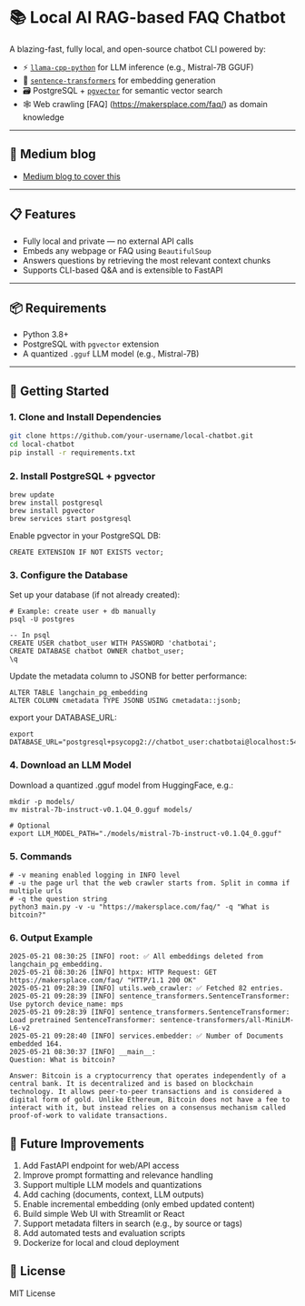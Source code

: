 # 📚 Local AI RAG-based FAQ Chatbot

A blazing-fast, fully local, and open-source chatbot CLI powered by:

- ⚡ [`llama-cpp-python`](https://github.com/abetlen/llama-cpp-python) for LLM inference (e.g., Mistral-7B GGUF)
- 🧠 [`sentence-transformers`](https://www.sbert.net/) for embedding generation
- 🗃️ PostgreSQL + [`pgvector`](https://github.com/pgvector/pgvector) for semantic vector search
- 🕸️ Web crawling [FAQ] (https://makersplace.com/faq/) as domain knowledge

---

## 🧩 Medium blog
- [Medium blog to cover this](https://medium.com/@chongyao.robin/transform-a-static-faq-page-into-a-rag-based-ai-chatbot-458febe8ebcb)

---

## 📋 Features

- Fully local and private — no external API calls
- Embeds any webpage or FAQ using `BeautifulSoup`
- Answers questions by retrieving the most relevant context chunks
- Supports CLI-based Q&A and is extensible to FastAPI

---

## 📦 Requirements

- Python 3.8+
- PostgreSQL with `pgvector` extension
- A quantized `.gguf` LLM model (e.g., Mistral-7B)

---

## 🚀 Getting Started

### 1. Clone and Install Dependencies

```bash
git clone https://github.com/your-username/local-chatbot.git
cd local-chatbot
pip install -r requirements.txt
```

### 2. Install PostgreSQL + pgvector
```
brew update
brew install postgresql
brew install pgvector
brew services start postgresql
```

Enable pgvector in your PostgreSQL DB:
```
CREATE EXTENSION IF NOT EXISTS vector;
```

### 3. Configure the Database
Set up your database (if not already created):
```
# Example: create user + db manually
psql -U postgres

-- In psql
CREATE USER chatbot_user WITH PASSWORD 'chatbotai';
CREATE DATABASE chatbot OWNER chatbot_user;
\q
```

Update the metadata column to JSONB for better performance:
```
ALTER TABLE langchain_pg_embedding
ALTER COLUMN cmetadata TYPE JSONB USING cmetadata::jsonb;
```

export your DATABASE_URL:
```
export DATABASE_URL="postgresql+psycopg2://chatbot_user:chatbotai@localhost:5432/chatbot"
```

### 4. Download an LLM Model
Download a quantized .gguf model from HuggingFace, e.g.:
```
mkdir -p models/
mv mistral-7b-instruct-v0.1.Q4_0.gguf models/

# Optional
export LLM_MODEL_PATH="./models/mistral-7b-instruct-v0.1.Q4_0.gguf"
```

### 5. Commands
```
# -v meaning enabled logging in INFO level
# -u the page url that the web crawler starts from. Split in comma if multiple urls
# -q the question string
python3 main.py -v -u "https://makersplace.com/faq/" -q "What is bitcoin?"
```

### 6. Output Example
```
2025-05-21 08:30:25 [INFO] root: ✅ All embeddings deleted from langchain_pg_embedding.
2025-05-21 08:30:26 [INFO] httpx: HTTP Request: GET https://makersplace.com/faq/ "HTTP/1.1 200 OK"
2025-05-21 09:28:39 [INFO] utils.web_crawler: ✅ Fetched 82 entries.
2025-05-21 09:28:39 [INFO] sentence_transformers.SentenceTransformer: Use pytorch device_name: mps
2025-05-21 09:28:39 [INFO] sentence_transformers.SentenceTransformer: Load pretrained SentenceTransformer: sentence-transformers/all-MiniLM-L6-v2
2025-05-21 09:28:40 [INFO] services.embedder: ✅ Number of Documents embedded 164.
2025-05-21 08:30:37 [INFO] __main__: 
Question: What is bitcoin? 

Answer: Bitcoin is a cryptocurrency that operates independently of a central bank. It is decentralized and is based on blockchain technology. It allows peer-to-peer transactions and is considered a digital form of gold. Unlike Ethereum, Bitcoin does not have a fee to interact with it, but instead relies on a consensus mechanism called proof-of-work to validate transactions.
```

## 🔮 Future Improvements
1. Add FastAPI endpoint for web/API access
2. Improve prompt formatting and relevance handling
3. Support multiple LLM models and quantizations
4. Add caching (documents, context, LLM outputs)
5. Enable incremental embedding (only embed updated content)
7. Build simple Web UI with Streamlit or React
8. Support metadata filters in search (e.g., by source or tags)
9. Add automated tests and evaluation scripts
10. Dockerize for local and cloud deployment


## 📝 License
MIT License
